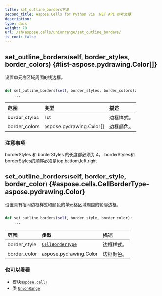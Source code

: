```yaml
---
title: set_outline_borders方法
second_title: Aspose.Cells for Python via .NET API 参考文献
description:
type: docs
weight: 70
url: /zh/aspose.cells/unionrange/set_outline_borders/
is_root: false
---
```

##  set_outline_borders(self, border_styles, border_colors) {#list-aspose.pydrawing.Color[]}
设置单元格区域周围的线边框。



```python

def set_outline_borders(self, border_styles, border_colors):
    ...
```


|范围|类型|描述|
| :- | :- | :- |
| border_styles | list |边框样式。|
| border_colors | aspose.pydrawing.Color[] |边框颜色。|
### 注意事项

borderStyles 和 borderStyles 的长度都必须为 4。
borderStyles和borderStyles的顺序必须是top,bottom,left,right

##  set_outline_borders(self, border_style, border_color) {#aspose.cells.CellBorderType-aspose.pydrawing.Color}
设置具有相同边框样式和颜色的单元格区域周围的轮廓边框。



```python

def set_outline_borders(self, border_style, border_color):
    ...
```


|范围|类型|描述|
| :- | :- | :- |
| border_style | [`CellBorderType`](/cells/python-net/zh/aspose.cells/cellbordertype) |边框样式。|
| border_color | aspose.pydrawing.Color |边框颜色。|



### 也可以看看
* 模块[`aspose.cells`](../../)
* 类 [`UnionRange`](/cells/python-net/zh/aspose.cells/unionrange)
